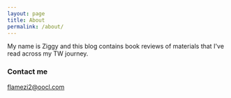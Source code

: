 ```yaml
---
layout: page
title: About
permalink: /about/
---
```


My name is Ziggy and this blog contains book reviews of materials that I've read across my TW journey.

### Contact me

[flamezi2@oocl.com](mailto:flamezi2@oocl.com)
